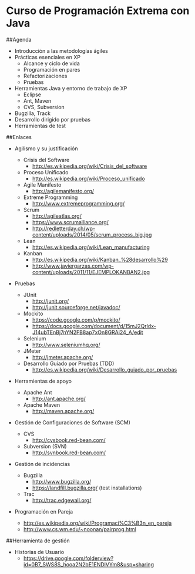 Curso de Programación Extrema con Java
======================================

##Agenda

- Introducción a las metodologías ágiles
- Prácticas esenciales en XP
	- Alcance y ciclo de vida
	- Programación en pares
	- Refactorizaciones
	- Pruebas  
- Herramientas Java y entorno de trabajo de XP
	- Eclipse
	- Ant, Maven
	- CVS, Subversion
- Bugzilla, Track
- Desarrollo dirigido por pruebas
- Herramientas de test  

##Enlaces

- Agilismo y su justificación
	- Crisis del Software
		- http://es.wikipedia.org/wiki/Crisis_del_software
	- Proceso Unificado
		- http://es.wikipedia.org/wiki/Proceso_unificado
	- Agile Manifesto
		- http://agilemanifesto.org/
	- Extreme Programming
		- http://www.extremeprogramming.org/
	- Scrum
		- http://agileatlas.org/
		- https://www.scrumalliance.org/
		- http://redletterday.ch/wp-content/uploads/2014/05/scrum_process_big.jpg
	- Lean
		- http://es.wikipedia.org/wiki/Lean_manufacturing
	- Kanban
		- http://es.wikipedia.org/wiki/Kanban_%28desarrollo%29
		- http://www.javiergarzas.com/wp-content/uploads/2011/11/EJEMPLOKANBAN2.jpg

- Pruebas
	- JUnit
		- http://junit.org/
		- http://junit.sourceforge.net/javadoc/
	- Mockito
		- https://code.google.com/p/mockito/
		- https://docs.google.com/document/d/15mJ2Qrldx-J14ubTEnBj7nYN2FB8ap7xOn8GRAi24_A/edit
	- Selenium
		- http://www.seleniumhq.org/
	- JMeter
		- http://jmeter.apache.org/
	- Desarrollo Guiado por Pruebas (TDD)
		- http://es.wikipedia.org/wiki/Desarrollo_guiado_por_pruebas

- Herramientas de apoyo
	- Apache Ant
		- http://ant.apache.org/
	- Apache Maven
		- http://maven.apache.org/

- Gestión de Configuraciones de Software (SCM)
	- CVS
		- http://cvsbook.red-bean.com/
	- Subversion (SVN)
		- http://svnbook.red-bean.com/

- Gestión de incidencias
	- Bugzilla
		- http://www.bugzilla.org/
		- https://landfill.bugzilla.org/ (test installations)
	- Trac
		- http://trac.edgewall.org/

- Programación en Pareja
	- http://es.wikipedia.org/wiki/Programaci%C3%B3n_en_pareja
	- http://www.cs.wm.edu/~noonan/pairprog.html

##Herramienta de gestión

- Historias de Usuario
	- https://drive.google.com/folderview?id=0B7_SWS8S_hooa2N2bE1ENDlVYm8&usp=sharing
